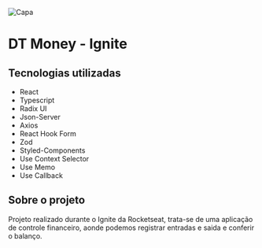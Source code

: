 ![Capa](https://user-images.githubusercontent.com/101301928/215169544-b83ba707-ff24-4d2e-af95-f6bc2ab8dece.png)


# DT Money - Ignite
## Tecnologias utilizadas

- React
- Typescript
- Radix UI
- Json-Server
- Axios
- React Hook Form
- Zod
- Styled-Components
- Use Context Selector
- Use Memo 
- Use Callback
## Sobre o projeto


Projeto realizado durante o Ignite da Rocketseat, trata-se de uma aplicação de controle financeiro, aonde podemos registrar entradas e saida e conferir o balanço.
